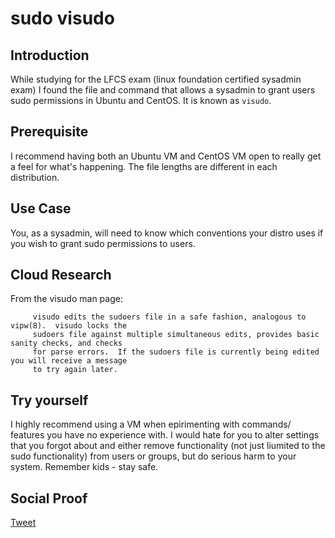 
# sudo visudo

## Introduction

While studying for the LFCS exam (linux foundation certified sysadmin exam) I found the file and command that allows a sysadmin to grant users sudo permissions in Ubuntu and CentOS. It is known as ```visudo```.

## Prerequisite

I recommend having both an Ubuntu VM and CentOS VM open to really get a feel for what's happening. The file lengths are different in each distribution.

## Use Case

You, as a sysadmin, will need to know which conventions your distro uses if you wish to grant sudo permissions to users.

## Cloud Research
From the visudo man page:
```
     visudo edits the sudoers file in a safe fashion, analogous to vipw(8).  visudo locks the
     sudoers file against multiple simultaneous edits, provides basic sanity checks, and checks
     for parse errors.  If the sudoers file is currently being edited you will receive a message
     to try again later.
```

## Try yourself

I highly recommend using a VM when epirimenting with commands/ features you have no experience with. I would hate for you to alter settings that you forgot about and either remove functionality (not just liumited to the sudo functionality) from users or groups, but do serious harm to your system. Remember kids - stay safe.

## Social Proof

[Tweet](link)
